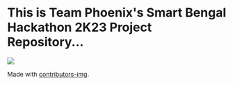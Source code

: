 # This is Team Phoenix's Smart Bengal Hackathon 2K23 Project Repository...

<!-- Copy-paste in your Readme.md file -->

<a href = "https://github.com/Rajarshi101/TeamPhoenixSBHproject2K23/contributors">
  <img src = "https://contrib.rocks/image?repo = Rajarshi101/TeamPhoenixSBHproject2K23"/>
</a>

Made with [contributors-img](https://contrib.rocks).
